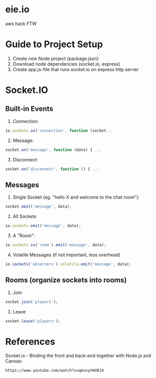 # eie.io
aws hack
FTW

# Guide to Project Setup
1. Create new Node project (package.json)
2. Download node dependencies (socket.io, express)
3. Create app.js-file that runs socket.io on express http server


# Socket.IO

## Built-in Events

1. Connection:
```javascript 
io.sockets.on('connection', function (socket...
```
2. Message: 
```javascript 
socket.on('message', function (data) { ...
```
3. Disconnect: 
```javascript 
socket.on('disconnect', function () { ...
```

## Messages
1. Single Socket (eg. "hello X and welcome to the chat room"):
```javascript 
socket.emit('message', data);
```
2. All Sockets
```javascript 
io.sockets.emit('message', data);
```
3. A "Room":
```javascript 
io.sockets.in('room').emit('message', data);
```
4. Volatile Messages (if not important, less overhead)
```javascript 
io.sockets('observers').volatile.emit('message', data);
```

## Rooms (organize sockets into rooms)
1. Join
```javascript
socket.join('players');
```
1. Leave
```javascript
socket.leave('players');
```

# References

Socket.io - Binding the front and back-end together with Node.js and Canvas: 
```
https://www.youtube.com/watch?v=qmvxytWVBJ4
```
